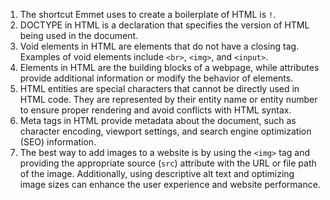 1. The shortcut Emmet uses to create a boilerplate of HTML is `!`.
1. DOCTYPE in HTML is a declaration that specifies the version of HTML being used in the document.
1. Void elements in HTML are elements that do not have a closing tag. Examples of void elements include `<br>`, `<img>`, and `<input>`.
1. Elements in HTML are the building blocks of a webpage, while attributes provide additional information or modify the behavior of elements.
1. HTML entities are special characters that cannot be directly used in HTML code. They are represented by their entity name or entity number to ensure proper rendering and avoid conflicts with HTML syntax.
1. Meta tags in HTML provide metadata about the document, such as character encoding, viewport settings, and search engine optimization (SEO) information.
1. The best way to add images to a website is by using the `<img>` tag and providing the appropriate source (`src`) attribute with the URL or file path of the image. Additionally, using descriptive alt text and optimizing image sizes can enhance the user experience and website performance.
